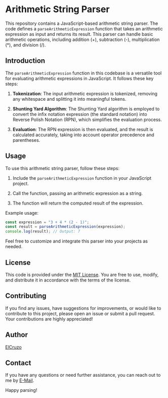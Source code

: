 # Arithmetic String Parser

This repository contains a JavaScript-based arithmetic string parser. The code defines a `parseArithmeticExpression` function that takes an arithmetic expression as input and returns its result. This parser can handle basic arithmetic operations, including addition (+), subtraction (-), multiplication (*), and division (/).

## Introduction

The `parseArithmeticExpression` function in this codebase is a versatile tool for evaluating arithmetic expressions in JavaScript. It follows these key steps:

1. **Tokenization**: The input arithmetic expression is tokenized, removing any whitespace and splitting it into meaningful tokens.

2. **Shunting Yard Algorithm**: The Shunting Yard algorithm is employed to convert the infix notation expression (the standard notation) into Reverse Polish Notation (RPN), which simplifies the evaluation process.

3. **Evaluation**: The RPN expression is then evaluated, and the result is calculated accurately, taking into account operator precedence and parentheses.

## Usage

To use this arithmetic string parser, follow these steps:

1. Include the `parseArithmeticExpression` function in your JavaScript project.

2. Call the function, passing an arithmetic expression as a string.

3. The function will return the computed result of the expression.

Example usage:

```javascript
const expression = "3 + 4 * (2 - 1)";
const result = parseArithmeticExpression(expression);
console.log(result); // Output: 7
```

Feel free to customize and integrate this parser into your projects as needed.

## License

This code is provided under the [MIT License](LICENSE.md). You are free to use, modify, and distribute it in accordance with the terms of the license.

## Contributing

If you find any issues, have suggestions for improvements, or would like to contribute to this project, please open an issue or submit a pull request. Your contributions are highly appreciated!

## Author

[ElCruzo](https://github.com/elcruzo/)

## Contact

If you have any questions or need further assistance, you can reach out to me by [E-Mail](mailto:ayomideadekoya266@gmail.com).

Happy parsing!